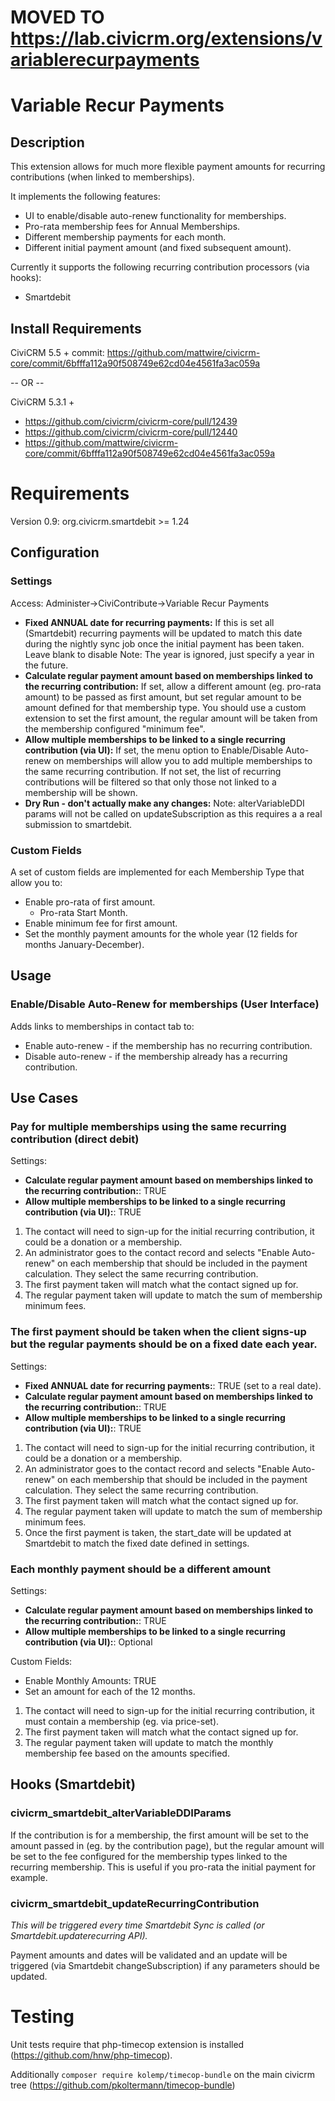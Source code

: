 # MOVED TO https://lab.civicrm.org/extensions/variablerecurpayments

# Variable Recur Payments

## Description
This extension allows for much more flexible payment amounts for recurring contributions (when linked to memberships).

It implements the following features:
* UI to enable/disable auto-renew functionality for memberships.
* Pro-rata membership fees for Annual Memberships.
* Different membership payments for each month.
* Different initial payment amount (and fixed subsequent amount).

Currently it supports the following recurring contribution processors (via hooks):
* Smartdebit

## Install Requirements
CiviCRM 5.5 + commit: https://github.com/mattwire/civicrm-core/commit/6bfffa112a90f508749e62cd04e4561fa3ac059a

-- OR -- 

CiviCRM 5.3.1 + 
* https://github.com/civicrm/civicrm-core/pull/12439
* https://github.com/civicrm/civicrm-core/pull/12440
* https://github.com/mattwire/civicrm-core/commit/6bfffa112a90f508749e62cd04e4561fa3ac059a

# Requirements
Version 0.9: org.civicrm.smartdebit >= 1.24


## Configuration
### Settings
Access: Administer->CiviContribute->Variable Recur Payments

* **Fixed ANNUAL date for recurring payments:**
If this is set all (Smartdebit) recurring payments will be updated to match this date during the nightly sync job once the initial payment has been taken.
Leave blank to disable
Note: The year is ignored, just specify a year in the future.
* **Calculate regular payment amount based on memberships linked to the recurring contribution:**
If set, allow a different amount (eg. pro-rata amount) to be passed as first amount, but set regular amount to be amount defined for that membership type. You should use a custom extension to set the first amount, the regular amount will be taken from the membership configured "minimum fee".
* **Allow multiple memberships to be linked to a single recurring contribution (via UI):**
If set, the menu option to Enable/Disable Auto-renew on memberships will allow you to add multiple memberships to the same recurring contribution. If not set, the list of recurring contributions will be filtered so that only those not linked to a membership will be shown.
* **Dry Run - don't actually make any changes:**
Note: alterVariableDDI params will not be called on updateSubscription as this requires a a real submission to smartdebit.

### Custom Fields
A set of custom fields are implemented for each Membership Type that allow you to:
* Enable pro-rata of first amount.
  * Pro-rata Start Month.
* Enable minimum fee for first amount.
* Set the monthly payment amounts for the whole year (12 fields for months January-December).

## Usage
### Enable/Disable Auto-Renew for memberships (User Interface)
Adds links to memberships in contact tab to:

* Enable auto-renew - if the membership has no recurring contribution.
* Disable auto-renew - if the membership already has a recurring contribution.

## Use Cases
### Pay for multiple memberships using the same recurring contribution (direct debit)
Settings:
* **Calculate regular payment amount based on memberships linked to the recurring contribution:**: TRUE
* **Allow multiple memberships to be linked to a single recurring contribution (via UI):**: TRUE

1. The contact will need to sign-up for the initial recurring contribution, it could be a donation or a membership.
1. An administrator goes to the contact record and selects "Enable Auto-renew" on each membership that should be included in the payment calculation.  They select the same recurring contribution.
1. The first payment taken will match what the contact signed up for.
1. The regular payment taken will update to match the sum of membership minimum fees.

### The first payment should be taken when the client signs-up but the regular payments should be on a fixed date each year.
Settings:
* **Fixed ANNUAL date for recurring payments:**: TRUE (set to a real date).
* **Calculate regular payment amount based on memberships linked to the recurring contribution:**: TRUE
* **Allow multiple memberships to be linked to a single recurring contribution (via UI):**: TRUE

1. The contact will need to sign-up for the initial recurring contribution, it could be a donation or a membership.
1. An administrator goes to the contact record and selects "Enable Auto-renew" on each membership that should be included in the payment calculation.  They select the same recurring contribution.
1. The first payment taken will match what the contact signed up for.
1. The regular payment taken will update to match the sum of membership minimum fees.
1. Once the first payment is taken, the start_date will be updated at Smartdebit to match the fixed date defined in settings.

### Each monthly payment should be a different amount
Settings:
* **Calculate regular payment amount based on memberships linked to the recurring contribution:**: TRUE
* **Allow multiple memberships to be linked to a single recurring contribution (via UI):**: Optional

Custom Fields:
* Enable Monthly Amounts: TRUE
* Set an amount for each of the 12 months.

1. The contact will need to sign-up for the initial recurring contribution, it must contain a membership (eg. via price-set).
1. The first payment taken will match what the contact signed up for.
1. The regular payment taken will update to match the monthly membership fee based on the amounts specified.

## Hooks (Smartdebit)

### civicrm_smartdebit_alterVariableDDIParams

If the contribution is for a membership, the first amount will be set to the amount passed in 
(eg. by the contribution page), but the regular amount will be set to the fee configured for 
the membership types linked to the recurring membership.  This is useful if you pro-rata the initial payment for example.


### civicrm_smartdebit_updateRecurringContribution
_This will be triggered every time Smartdebit Sync is called (or Smartdebit.updaterecurring API)._

Payment amounts and dates will be validated and an update will be triggered (via Smartdebit changeSubscription) if any parameters should be updated.

# Testing
Unit tests require that php-timecop extension is installed (https://github.com/hnw/php-timecop).

Additionally `composer require kolemp/timecop-bundle` on the main civicrm tree (https://github.com/pkoltermann/timecop-bundle)


